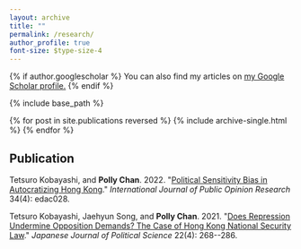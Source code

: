 ```yaml
---
layout: archive
title: ""
permalink: /research/
author_profile: true
font-size: $type-size-4
---
```


{% if author.googlescholar %}
  You can also find my articles on <u><a href="{{author.googlescholar}}">my Google Scholar profile</a>.</u>
{% endif %}

{% include base_path %}

{% for post in site.publications reversed %}
  {% include archive-single.html %}
{% endfor %}



## Publication

Tetsuro Kobayashi, and **Polly Chan**. 2022. "[Political Sensitivity Bias in Autocratizing Hong Kong](https://doi.org/10.1093/ijpor/edac028)." _International Journal of Public Opinion Research_ 34(4): edac028.

Tetsuro Kobayashi, Jaehyun Song, and **Polly Chan**. 2021. "[Does Repression Undermine Opposition Demands? The Case of Hong Kong National Security Law](https://doi.org/10.1017/S1468109921000256)." _Japanese Journal of Political Science_ 22(4): 268--286. 
